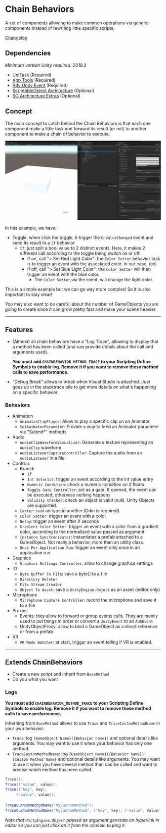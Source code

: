 

# Chain Behaviors

A set of components allowing to make common operations via generic components instead of rewriting little specific scripts.

[Changelog](Documentation~/Changelog.md)

## Dependencies

*Minimum version Unity required: 2019.3*

- [UniTask](https://github.com/Cysharp/UniTask) (Required)
- [App Tools](https://gitea.apperture.fr:3062/Apperture/app-tools) (Required)
- [Adv Unity Event](https://gitea.apperture.fr:3062/Apperture/adv-unity-event) (Required)
- [ScriptableObject Architecture](https://intra.persistant.fr:3000/Apperture/scriptableobject-architecture) (Optional)
- [SO Architecture Extras](https://intra.persistant.fr:3000/Apperture/so-architecture-extras) (Optional)

## Concept

The main concept to catch behind the Chain Behaviors is that each one component make a little task and forward its result (or not) to another component to make a chain of behavior to execute.

![](Documentation~/Resources/Concept01.gif)

In this example, we have:

* Toggle: when click the toggle, it trigger the `OnValueChanged` event and send its result to a `If` behavior.
  * `If`: just split a bool value to 2 distinct events. Here, it makes 2 different call according to the toggle being switch on or off.
    * If on, call "> Set Red Light Color": the `Color Setter` behavior task is to trigger an event with the associated color. In our case, red.
    * If off, call "> Set Blue Light Color": the `Color Setter` will then trigger an event with the blue color.
      * The `Color Setter`,via the event, will change the light color.

This is a simple example but we can go way more complex! So it is also important to stay clear!

You may also want to be careful about the number of GameObjects you are going to create since it can grow pretty fast and make your scene heavier.

---

## Features

- (Almost) all chain behaviors have a "Log Trace", allowing to display that a method has been called (and can provide details about the call and arguments used).

  **You must add `CHAINBEHAVIOR_METHOD_TRACE` to your Scripting Define Symbols to enable log. Remove it if you want to remove these method calls to save performance.**

- "Debug Break" allows to break when Visual Studio is attached. Just goes up in the stacktrace pile to get more details on what's happening on a specific behavior.

### Behaviors

* Animation
  * `AnimatorClipPlayer`: Allow to play a specific clip on an Animator
  * `SetAnimatorParameter`: Provide a way to feed an Animator parameter via "Submit*" methods
* Audio
  * `AudioClipWaveformVisualizer`: Generate a texture representing an `AudioClip` waveform
  * `AudioListenerCaptureController`: Capture the audio from an `AudioListener` in a file
* Controls
  * Branch
    * `If`
    * `Int Selector`: trigger an event according to the int value entry
    * `Numeric Condition`: check a numeric condition on 2 floats
    * `Toggle Gate Controller`: act as a gate. If opened, the event can be executed, otherwise nothing happens
    * `Validity Checker`: check an object is valid (null). Unity Objects are supported.
  * `Caster`: cast an type in another (Odin is required)
  * `Color Setter`: trigger an event with a color
  * `Delay`: trigger an event after X seconds
  * `Gradient Color Setter`: trigger an event with a color from a gradient color, according to the normalized value passed as argument
  * `Instance Synchronizator`: instantiates a prefab attached to a GameObject. Not really a behavior, more than an utility class.
  * `Once Per Application Run`: trigger an event only once in an application run
* Graphics
  * `Graphics Settings Controller`: allow to change graphics settings
* IO
  * `Byte Buffer To File`: save a byte[] to a file
  * `Directory Deleter`
  * `File Stream Creator`
  * `Object To Asset`: save a `UnityEngine.Object` as an asset (editor only)
* Microphone
  * `Microphone Capture Controller`: record the microphone and save it to a file
* Proxies
  * Events: they allow to forward or group events calls. They are mainly used to put things in order or convert a `UnityEvent` to an `AUEEvent`
  * UnityObjectProxy: allow to bind a GameObject as a direct reference or from a prefab
* XR
  * `VR Mode Watcher`: at start, trigger an event telling if VR is enabled.

---

## Extends ChainBehaviors

* Create a new script and inherit from `BaseMethod`
* Do you what you want

### Logs

**You must add `CHAINBEHAVIOR_METHOD_TRACE` to your Scripting Define Symbols to enable log. Remove it if you want to remove these method calls to save performance.**

Inheriting from `BaseMethod` allows to use `Trace` and `TraceCustomMethodName` in your own behavior.

* `Trace`: log  `{GameObject Name}({Behavior name})` and optional details like arguments. You may want to use it when your behavior has only one method.
* `TraceCustomMethodName`: log `{GameObject Name}({Behavior name}):{Custom Method Name}` and optional details like arguments. You may want to use it when you have several method than can be called and want to precise which method has been called.

```csharp
Trace();
Trace(("value", value));
Trace(("key", key),
     ("value", value));

TraceCustomMethodName("MyCustomMethod");
TraceCustomMethodName("MyCustomMethod", ("key", key), ("value", value), ("target", myGameObject));
```

*Note that `UnityEngine.Object` passed as argument generate an hyperlink in editor so you can just click on it from the console to ping it.*